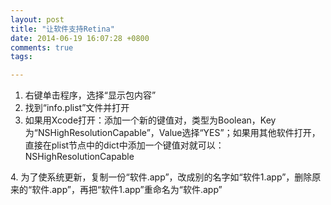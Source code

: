```yaml
---
layout: post
title: "让软件支持Retina"
date: 2014-06-19 16:07:28 +0800
comments: true
tags: 

---
```

1. 右键单击程序，选择“显示包内容”  
2. 找到“info.plist”文件并打开  
3. 如果用Xcode打开：添加一个新的键值对，类型为Boolean，Key为“NSHighResolutionCapable”，Value选择“YES”；如果用其他软件打开，直接在plist节点中的dict中添加一个键值对就可以：<key>NSHighResolutionCapable</key>  
<true/> 
4. 为了使系统更新，复制一份“软件.app”，改成别的名字如“软件1.app”，删除原来的“软件.app”，再把“软件1.app”重命名为“软件.app”